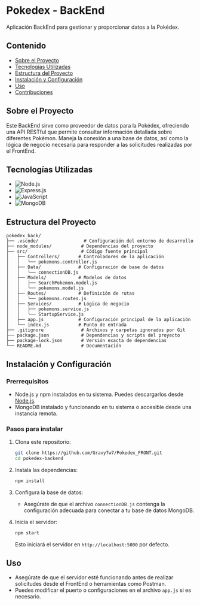# Pokedex - BackEnd
Aplicación BackEnd para gestionar y proporcionar datos a la Pokédex.

## Contenido
- [Sobre el Proyecto](#sobre-el-proyecto)
- [Tecnologías Utilizadas](#tecnologías-utilizadas)
- [Estructura del Proyecto](#estructura-del-proyecto)
- [Instalación y Configuración](#instalación-y-configuración)
- [Uso](#uso)
- [Contribuciones](#contribuciones)

## Sobre el Proyecto

Este BackEnd sirve como proveedor de datos para la Pokédex, ofreciendo una API RESTful que permite consultar información detallada sobre diferentes Pokémon. Maneja la conexión a una base de datos, así como la lógica de negocio necesaria para responder a las solicitudes realizadas por el FrontEnd.

## Tecnologías Utilizadas

- ![Node.js](https://img.shields.io/badge/Node.js-339933?style=for-the-badge&logo=nodedotjs&logoColor=white)
- ![Express.js](https://img.shields.io/badge/Express.js-000000?style=for-the-badge&logo=express&logoColor=white)
- ![JavaScript](https://img.shields.io/badge/JavaScript-F7DF1E?style=for-the-badge&logo=javascript&logoColor=black)
- ![MongoDB](https://img.shields.io/badge/MongoDB-47A248?style=for-the-badge&logo=mongodb&logoColor=white)

## Estructura del Proyecto

```plaintext
pokedex_back/
├── .vscode/                 # Configuración del entorno de desarrollo
├── node_modules/           # Dependencias del proyecto
├── src/                    # Código fuente principal
│   ├── Controllers/       # Controladores de la aplicación
│   │   └── pokemons.controller.js
│   ├── Data/              # Configuración de base de datos
│   │   └── connectionDB.js
│   ├── Models/            # Modelos de datos
│   │   ├── SearchPokemon.model.js
│   │   └── pokemons.model.js
│   ├── Routes/            # Definición de rutas
│   │   └── pokemons.routes.js
│   ├── Services/          # Lógica de negocio
│   │   ├── pokemons.service.js
│   │   └── StartupService.js
│   ├── app.js             # Configuración principal de la aplicación
│   └── index.js           # Punto de entrada
├── .gitignore              # Archivos y carpetas ignorados por Git
├── package.json            # Dependencias y scripts del proyecto
├── package-lock.json       # Versión exacta de dependencias
└── README.md               # Documentación
```

## Instalación y Configuración

### Prerrequisitos

- Node.js y npm instalados en tu sistema. Puedes descargarlos desde [Node.js](https://nodejs.org/).
- MongoDB instalado y funcionando en tu sistema o accesible desde una instancia remota.

### Pasos para instalar

1. Clona este repositorio:
   ```bash
   git clone https://github.com/Gravy7w7/Pokedex_FRONT.git
   cd pokedex-backend
   ```

2. Instala las dependencias:
   ```bash
   npm install
   ```

3. Configura la base de datos:
   - Asegúrate de que el archivo `connectionDB.js` contenga la configuración adecuada para conectar a tu base de datos MongoDB.

4. Inicia el servidor:
   ```bash
   npm start
   ```
   Esto iniciará el servidor en `http://localhost:5000` por defecto.

## Uso

- Asegúrate de que el servidor esté funcionando antes de realizar solicitudes desde el FrontEnd o herramientas como Postman.
- Puedes modificar el puerto o configuraciones en el archivo `app.js` si es necesario.



